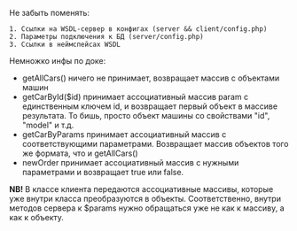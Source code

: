 Не забыть поменять:

    1. Ссылки на WSDL-сервер в конфигах (server && client/config.php)
    2. Параметры подключения к БД (server/config.php)
    3. Ссылки в неймспейсах WSDL

Немножко инфы по доке: 

 * getAllCars() ничего не принимает, возвращает массив с объектами машин
 * getCarById($id) принимает ассоциативный массив param с единственным ключем id, и возвращает первый объект в массиве результата. То бишь, просто объект машины со свойствами "id", "model" и т.д.
 * getCarByParams принимает ассоциативный массив с соответствующими параметрами. Возвращает массив объектов того же формата, что и getAllCars()
 * newOrder принимает ассоциативный массив с нужными параметрами и возвращает true или false.

**NB!** В классе клиента передаются ассоциативные массивы, которые уже внутри класса преобразуются в объекты. Соответственно, внутри методов сервера к $params нужно обращаться уже не как к массиву, а как к объекту.
